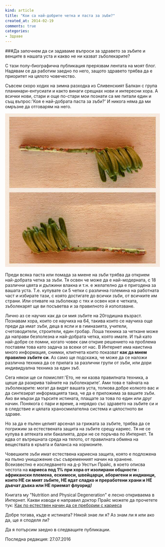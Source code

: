 ```yaml
---
kind: article
title: "Кои са най-добрите четка и паста за зъби?"
created_at: 2014-02-19
comments: true
categories:
- Здраве
---
```

###Да започнем да си задаваме въпроси за здравето за зъбите и венците в нашата уста и какво не ни казват зъболекарите?

С тази полу-биографична публикация прерязвам лентата на моят блог. Надявам се да работим заедно по него, защото здравето трябва да е приоритет на цялото човечество.

Съвсем скоро ходих на зимна разходка из Сливенският Балкан с група планинари-ентусиати и както винаги срещнах нови и интересни хора. А всички нови, стари и още по-стари мои познати са ме питали един и същ въпрос:'Коя е най-добрата паста за зъби?' И никога няма да ми омръзне да отговарям на него.

![toothbrush](/images/posts/toothbr.jpg)


Преди всяка паста или помада за миене на зъби трябва да открием най-добрата четка за зъби. Тя освен че може да е най-модерната, с 18 различни цвята и дължини влакна и т.н. е желателно да е пригодена за вашата уста. Т.е. купувате си 5 четки с различна големина на работната част и избирате тази, с която достигате до всички зъби, от всичките им страни. Или отивате на зъболекар с тях и освен коя е четката, зъболекарят ще ви посъветва и за правилното й използване.

<!-- more -->

Лично аз се научих как да си мия зъбите на 20годишна възраст. Познавам хора, които се научиха на 64, такива които се научиха още преди да имат зъби, деца в ясли и в гимназията, учители, счетоводители, строители, един гробар. Лоша техника за четкане може да направи безполезна и най-добрата четка, която имате. И тъй като най-добре се помни, когато човек сам открие решението на проблема поставям това като задача за всеки от нас. В Интернет има наистина много информация, снимки, клипчета които показват **как да мием правилно зъбите си**.  Аз само ще подскажа, че може да се наложи различна техника да се прилага за различни групи от зъби, или дори индивидуална техника за един зъб. 

Сега някои ще си помислят:'Ето, не ни казва правилната техника, а щеше да разкрива тайните на зъболекарите'. Ами това е тайната на зъболекарите: могат да видят вашата уста, толкова добре колкото вас и да синтезират информацията така, че да е приложима за вашите зъби. Ако ви мързи да търсите истината, плащате за това по един или друг начин. Понякога с пари и време, а нерядко със здравето на зъбите си и в следствие и цялата храносмилателна система и цялостното ви здраве.

Но за да е пълен целият арсенал за грижата за зъбите, трябва да се погрижим за естествената защита на зъбите срещу кариес. Тя не се купува в аптеката или бакалията, дори не се поръчва по Интернет. Тя идва от вътрешната среда на тялото, от правилната обмяна на веществата в кръвта и баланса на хормоните.

Човешките зъби имат естествена кариесна защита, която е подложена на пълно унищожение със съвременният начин на хранене. Всеизвестно е изследването на д-р Уестън Прайс, в което описва честота на **кариеса под 1% при хора от изолирани общности : африкански племена, ескимоси, швейцарци, аборигени и индианци, които НЕ си мият зъбите, НЕ ядат сладко и преработени храни и НЕ дъвчат дъвка или НЕ приемат флуорид!**

Книгата му "Nutrition and Physical Degeneration" е лесно откриваема в Интернет. Какви изводи е направил доктор Прайс можете да прочетете тук: [Как по естествен начин да се преборим с кариеса](https://bezkaries.com/blog/2014-02-24-%D0%B2%D0%B8%D0%B6%D1%82%D0%B5-%D1%82%D0%B0%D0%B9%D0%BD%D0%B0%D1%82%D0%B0-%D0%B7%D0%B0-%D0%BF%D0%B5%D1%80%D1%84%D0%B5%D0%BA%D1%82%D0%BD%D0%B8-%D0%B7%D1%8A%D0%B1%D0%B8/)


Добре тогава, къде е истината? Някой знае ли я? Аз знам ли я или ако да, ще я споделя ли? 

Да я потърсим заедно в следващите публикации.



Последна редакция: 27.07.2016


